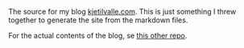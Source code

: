 The source for my blog [kjetilvalle.com](http://kjetilvalle.com). This is just something I threw together to generate the site from the markdown files. 

For the actual contents of the blog, se [this other repo](https://github.com/kvalle/writings).